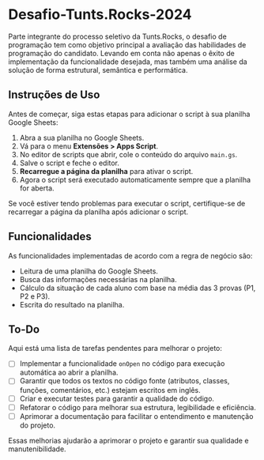 # Desafio-Tunts.Rocks-2024
Parte integrante do processo seletivo da Tunts.Rocks, o desafio de programação tem como objetivo  principal a avaliação das habilidades de programação do candidato. Levando em conta não  apenas o êxito de implementação da funcionalidade desejada, mas também uma análise da  solução de forma estrutural, semântica e performática. 

## Instruções de Uso

Antes de começar, siga estas etapas para adicionar o script à sua planilha Google Sheets:

1. Abra a sua planilha no Google Sheets.
2. Vá para o menu **Extensões > Apps Script**.
3. No editor de scripts que abrir, cole o conteúdo do arquivo `main.gs`.
4. Salve o script e feche o editor.
5. **Recarregue a página da planilha** para ativar o script.
6. Agora o script será executado automaticamente sempre que a planilha for aberta.

Se você estiver tendo problemas para executar o script, certifique-se de recarregar a página da planilha após adicionar o script.

## Funcionalidades

As funcionalidades implementadas de acordo com a regra de negócio são:

- Leitura de uma planilha do Google Sheets.
- Busca das informações necessárias na planilha.
- Cálculo da situação de cada aluno com base na média das 3 provas (P1, P2 e P3).
- Escrita do resultado na planilha.

## To-Do

Aqui está uma lista de tarefas pendentes para melhorar o projeto:

- [ ] Implementar a funcionalidade `onOpen` no código para execução automática ao abrir a planilha.
- [ ] Garantir que todos os textos no código fonte (atributos, classes, funções, comentários, etc.) estejam escritos em inglês.
- [ ] Criar e executar testes para garantir a qualidade do código.
- [ ] Refatorar o código para melhorar sua estrutura, legibilidade e eficiência.
- [ ] Aprimorar a documentação para facilitar o entendimento e manutenção do projeto.

Essas melhorias ajudarão a aprimorar o projeto e garantir sua qualidade e manutenibilidade.
